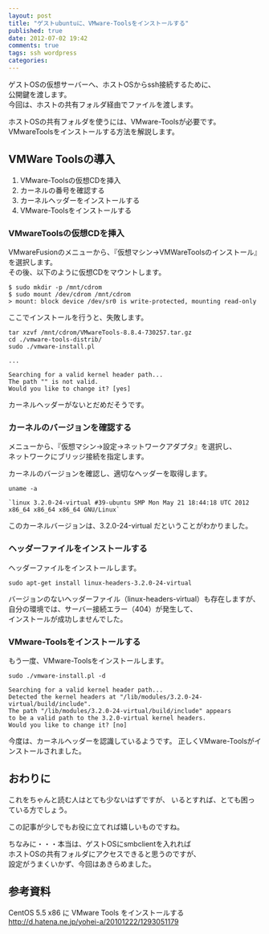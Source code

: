 ```yaml
---
layout: post
title: "ゲストubuntuに、VMware-Toolsをインストールする"
published: true
date: 2012-07-02 19:42
comments: true
tags: ssh wordpress
categories: 
---
```


ゲストOSの仮想サーバーへ、ホストOSからssh接続するために、  
公開鍵を渡します。  
今回は、ホストの共有フォルダ経由でファイルを渡します。  

ホストOSの共有フォルダを使うには、VMware-Toolsが必要です。  
VMwareToolsをインストールする方法を解説します。  

## VMWare Toolsの導入

1. VMware-Toolsの仮想CDを挿入
2. カーネルの番号を確認する
3. カーネルヘッダーをインストールする
4. VMware-Toolsをインストールする
 
### VMwareToolsの仮想CDを挿入

VMwareFusionのメニューから、『仮想マシン->VMWareToolsのインストール』を選択します。  
その後、以下のように仮想CDをマウントします。

    $ sudo mkdir -p /mnt/cdrom
    $ sudo mount /dev/cdrom /mnt/cdrom
    > mount: block device /dev/sr0 is write-protected, mounting read-only

ここでインストールを行うと、失敗します。

    tar xzvf /mnt/cdrom/VMwareTools-8.8.4-730257.tar.gz 
    cd ./vmware-tools-distrib/
    sudo ./vmware-install.pl 
    
    ...
    
    Searching for a valid kernel header path...
    The path "" is not valid.
    Would you like to change it? [yes] 

カーネルヘッダーがないとだめだそうです。  

### カーネルのバージョンを確認する

メニューから、『仮想マシン->設定->ネットワークアダプタ』を選択し、  
ネットワークにブリッジ接続を指定します。

カーネルのバージョンを確認し、適切なヘッダーを取得します。
     
    uname -a

    `linux 3.2.0-24-virtual #39-ubuntu SMP Mon May 21 18:44:18 UTC 2012 x86_64 x86_64 x86_64 GNU/Linux`  
このカーネルバージョンは、3.2.0-24-virtual だということがわかりました。

### ヘッダーファイルをインストールする

ヘッダーファイルをインストールします。

    sudo apt-get install linux-headers-3.2.0-24-virtual

バージョンのないヘッダーファイル（linux-headers-virtual）も存在しますが、  
自分の環境では、サーバー接続エラー（404）が発生して、  
インストールが成功しませんでした。 

### VMware-Toolsをインストールする

もう一度、VMware-Toolsをインストールします。

    sudo ./vmware-install.pl -d
    
    Searching for a valid kernel header path...
    Detected the kernel headers at "/lib/modules/3.2.0-24-virtual/build/include".
    The path "/lib/modules/3.2.0-24-virtual/build/include" appears 
    to be a valid path to the 3.2.0-virtual kernel headers.
    Would you like to change it? [no]

今度は、カーネルヘッダーを認識しているようです。
正しくVMware-Toolsがインストールされました。

## おわりに

これをちゃんと読む人はとても少ないはずですが、
いるとすれば、とても困っている方でしょう。

この記事が少しでもお役に立てれば嬉しいものですね。


ちなみに・・・本当は、ゲストOSにsmbclientを入れれば  
ホストOSの共有フォルダにアクセスできると思うのですが、  
設定がうまくいかず、今回はあきらめました。

## 参考資料 

CentOS 5.5 x86 に VMware Tools をインストールする  
<http://d.hatena.ne.jp/yohei-a/20101222/1293051179>


